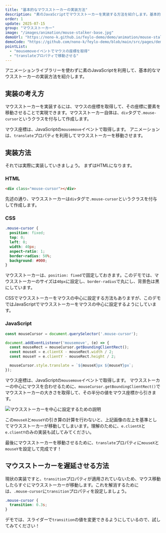 ```yaml
---
title: "基本的なマウスストーカーの実装方法"
description: "素のJavaScriptでマウスストーカーを実装する方法を紹介します。基本的なマウスストーカーを実装することで、JavaScriptでのアニメーションの基礎を学びましょう。"
order: 1
update: 2025-07-15
group: "マウスストーカー"
image: "/images/animation/mouse-stalker-base.jpg"
demoUrl: "https://nono-k.github.io/feylo-demo/demo/animation/mouse-stalker-base/"
demoCode: "https://github.com/nono-k/feylo-demo/blob/main/src/pages/demo/animation/mouse-stalker-base.astro"
pointList:
  - "mousemoveイベントでマウスの座標を取得"
  - "translateプロパティで移動させる"
---
```


アニメーションライブラリーを使わずに素のJavaScriptを利用して、基本的なマウスストーカーの実装方法を紹介します。

## 実装の考え方

マウスストーカーを実装するには、マウスの座標を取得して、その座標に要素を移動させることで実現できます。マウスストーカー自体は、`div`タグで`.mouse-cursor`というクラスを付与して作成します。

マウス座標は、JavaScriptの`mousemove`イベントで取得します。
アニメーションは、`translate`プロパティを利用してマウスストーカーを移動させます。

## 実装方法

それでは実際に実装していきましょう。
まずはHTMLになります。

### HTML

```html [HTML]
<div class="mouse-cursor"></div>
```

先述の通り、マウスストーカーは`div`タグで`.mouse-cursor`というクラスを付与して作成します。

### CSS

```css [CSS]
.mouse-cursor {
  position: fixed;
  top: 0;
  left: 0;
  width: 40px;
  aspect-ratio: 1;
  border-radius: 50%;
  background: #000;
}
```

マウスストーカーは、`position: fixed`で固定しておきます。このデモでは、マウスストーカーのサイズは`40px`に設定し、`border-radius`で丸にし、背景色は黒にしています。

CSSでマウスストーカーをマウスの中心に設定する方法もありますが、このデモではJavaScriptでマウスストーカーをマウスの中心に設定するようにしています。

### JavaScript

```js [JavaScript]
const mouseCursor = document.querySelector('.mouse-cursor');

document.addEventListener('mousemove', (e) => {
  const mouseRect = mouseCursor.getBoundingClientRect();
  const mouseX = e.clientX - mouseRect.width / 2;
  const mouseY = e.clientY - mouseRect.height / 2;

  mouseCursor.style.translate = `${mouseX}px ${mouseY}px`;
});
```

マウス座標は、JavaScriptの`mousemove`イベントで取得します。
マウスストーカーの中心にマウスを合わせるために、`mouseCursor.getBoundingClientRect()`でマウスストーカーの大きさを取得して、その半分の値をマウス座標から引きます。

![マウスストーカーを中心に設定するための説明](/images/animation/post/mouse-stalker-base-01.jpg)

この`mouseX`と`mouseY`の引き算の計算を行わないと、上記画像の左上を基準としてマウスストーカーが移動してしまいます。理解のために、`e.clientX`と`e.clientY`のみの実装も試してみてください。

最後にマウスストーカーを移動させるために、`translate`プロパティに`mouseX`と`mouseY`を設定して完成です！

## マウスストーカーを遅延させる方法

現状の実装ですと、`transition`プロパティが適用されていないため、マウス移動したらすぐにマウスストーカーが移動します。これを解消するためには、`.mouse-cursor`に`transition`プロパティを設定しましょう。

```css [CSS]
.mouse-cursor {
  transition: 0.3s;
}
```

デモでは、スライダーで`transition`の値を変更できるようにしているので、試してみてください！